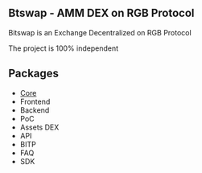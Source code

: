 ## Btswap - AMM DEX on RGB Protocol


Bitswap is an Exchange Decentralized on RGB Protocol

The project is 100% independent 

## Packages

 - [Core](https://github.com/BitSwap-BiFi/Bitswap-core)
 - Frontend
 - Backend
 - PoC
 - Assets DEX
 - API
 - BITP
 - FAQ
 - SDK
